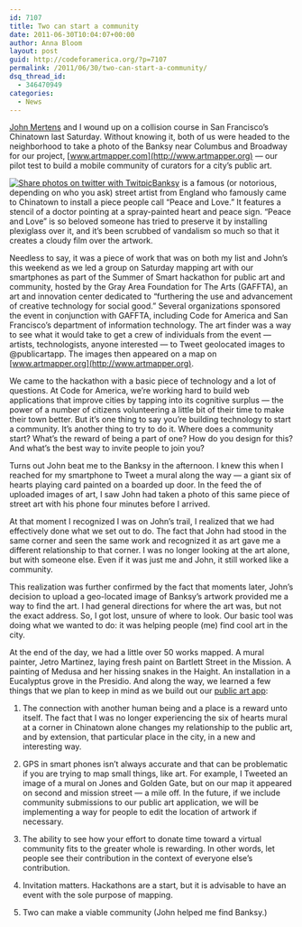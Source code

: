 ```yaml
---
id: 7107
title: Two can start a community
date: 2011-06-30T10:04:07+00:00
author: Anna Bloom
layout: post
guid: http://codeforamerica.org/?p=7107
permalink: /2011/06/30/two-can-start-a-community/
dsq_thread_id:
  - 346470949
categories:
  - News
---
```

[John Mertens](http://codeforamerica.org/author/john/) and I wound up on a collision course in San Francisco&#8217;s Chinatown last Saturday. Without knowing it, both of us were headed to the neighborhood to take a photo of the Banksy near Columbus and Broadway for our project, [www.artmapper.com](http://www.artmapper.org) &#8212; our pilot test to build a mobile community of curators for a city&#8217;s public art.

[<img class="alignright" src="http://twitpic.com/show/thumb/5gv7a7.jpg" alt="Share photos on twitter with Twitpic" />](http://twitpic.com/5gv7a7 "Share photos on twitter with Twitpic")[Banksy](http://en.wikipedia.org/wiki/Banksy) is a famous (or notorious, depending on who you ask) street artist from England who famously came to Chinatown to install a piece people call &#8220;Peace and Love.&#8221; It features a stencil of a doctor pointing at a spray-painted heart and peace sign. &#8220;Peace and Love&#8221; is so beloved someone has tried to preserve it by installing plexiglass over it, and it&#8217;s been scrubbed of vandalism so much so that it creates a cloudy film over the artwork. 

Needless to say, it was a piece of work that was on both my list and John&#8217;s this weekend as we led a group on Saturday mapping art with our smartphones as part of the Summer of Smart hackathon for public art and community, hosted by the Gray Area Foundation for The Arts (GAFFTA), an art and innovation center dedicated to &#8220;furthering the use and advancement of creative technology for social good.&#8221; Several organizations sponsored the event in conjunction with GAFFTA, including Code for America and San Francisco&#8217;s department of information technology. The art finder was a way to see what it would take to get a crew of individuals from the event &#8212; artists, technologists, anyone interested &#8212; to Tweet geolocated images to @publicartapp. The images then appeared on a map on [www.artmapper.org](http://www.artmapper.org).

We came to the hackathon with a basic piece of technology and a lot of questions. At Code for America, we&#8217;re working hard to build web applications that improve cities by tapping into its cognitive surplus &#8212; the power of a number of citizens volunteering a little bit of their time to make their town better. But it&#8217;s one thing to say you&#8217;re building technology to start a community. It&#8217;s another thing to try to do it. Where does a community start? What&#8217;s the reward of being a part of one? How do you design for this? And what&#8217;s the best way to invite people to join you?

Turns out John beat me to the Banksy in the afternoon. I knew this when I reached for my smartphone to Tweet a mural along the way &#8212; a giant six of hearts playing card painted on a boarded up door. In the feed the of uploaded images of art, I saw John had taken a photo of this same piece of street art with his phone four minutes before I arrived.

At that moment I recognized I was on John&#8217;s trail, I realized that we had effectively done what we set out to do. The fact that John had stood in the same corner and seen the same work and recognized it as art gave me a different relationship to that corner. I was no longer looking at the art alone, but with someone else. Even if it was just me and John, it still worked like a community.

This realization was further confirmed by the fact that moments later, John&#8217;s decision to upload a geo-located image of Banksy&#8217;s artwork provided me a way to find the art. I had general directions for where the art was, but not the exact address. So, I got lost, unsure of where to look. Our basic tool was doing what we wanted to do: it was helping people (me) find cool art in the city.

At the end of the day, we had a little over 50 works mapped. A mural painter, Jetro Martinez, laying fresh paint on Bartlett Street in the Mission. A painting of Medusa and her hissing snakes in the Haight. An installation in a Eucalyptus grove in the Presidio. And along the way, we learned a few things that we plan to keep in mind as we build out our [public art app](http://codeforamerica.org/?cfa_project=mural-app):

1. The connection with another human being and a place is a reward unto itself. The fact that I was no longer experiencing the six of hearts mural at a corner in Chinatown alone changes my relationship to the public art, and by extension, that particular place in the city, in a new and interesting way.

2. GPS in smart phones isn&#8217;t always accurate and that can be problematic if you are trying to map small things, like art. For example, I Tweeted an image of a mural on Jones and Golden Gate, but on our map it appeared on second and mission street &#8212; a mile off. In the future, if we include community submissions to our public art application, we will be implementing a way for people to edit the location of artwork if necessary.

3. The ability to see how your effort to donate time toward a virtual community fits to the greater whole is rewarding. In other words, let people see their contribution in the context of everyone else&#8217;s contribution.

4. Invitation matters. Hackathons are a start, but it is advisable to have an event with the sole purpose of mapping.

5. Two can make a viable community (John helped me find Banksy.)
